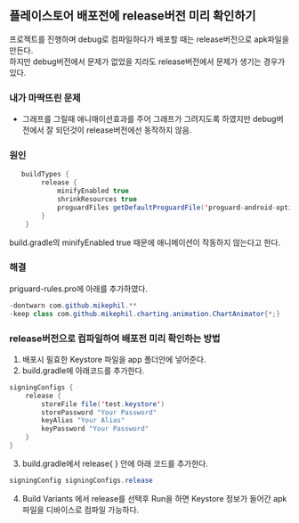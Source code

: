 ## 플레이스토어 배포전에 release버전 미리 확인하기

프로젝트를 진행하며 debug로 컴파일하다가 배포할 때는 release버전으로 apk파일을 만든다.  
하지만 debug버전에서 문제가 없었을 지라도 release버전에서 문제가 생기는 경우가 있다.  

### 내가 마딱뜨린 문제  
+ 그래프를 그릴때 애니매이션효과를 주어 그래프가 그려지도록 하였지만 debug버전에서 잘 되던것이 release버전에선 동작하지 않음.

### 원인
```JAVA
   buildTypes {
        release {
            minifyEnabled true
            shrinkResources true
            proguardFiles getDefaultProguardFile('proguard-android-optimize.txt'), 'proguard-rules.pro'
        }
    }
```
build.gradle의 minifyEnabled true 때문에 애니메이션이 작동하지 않는다고 한다.

### 해결
priguard-rules.pro에 아래를 추가하였다.
```JAVA
-dontwarn com.github.mikephil.**
-keep class com.github.mikephil.charting.animation.ChartAnimator{*;}
```

### release버전으로 컴파일하여 배포전 미리 확인하는 방법
1. 배포시 필효한 Keystore 파일을 app 폴더안에 넣어준다.
2. build.gradle에 아래코드를 추가한다.
```JAVA
signingConfigs {
    release {
        storeFile file('test.keystore')
        storePassword "Your Password"
        keyAlias "Your Alias"
        keyPassword "Your Password"
    }
}
```
3. build.gradle에서 release{ } 안에 아래 코드를 추가한다.
```JAVA
signingConfig signingConfigs.release
```
4. Build Variants 에서 release를 선택후 Run을 하면 Keystore 정보가 들어간 apk파일을 디바이스로 컴파일 가능하다.
